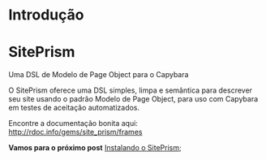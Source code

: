 # Introdução

# SitePrism

Uma DSL de Modelo de Page Object para o Capybara

O SitePrism oferece uma DSL simples, limpa e semântica para descrever seu site usando o padrão Modelo de Page Object, para uso com Capybara em testes de aceitação automatizados.

Encontre a documentação bonita aqui: http://rdoc.info/gems/site_prism/frames

**Vamos para o próximo post** [Instalando o SitePrism](https://github.com/amaxsilva/Automacao_Ruby/blob/master/tests/Capybara/02-instalando_siteprism.md);